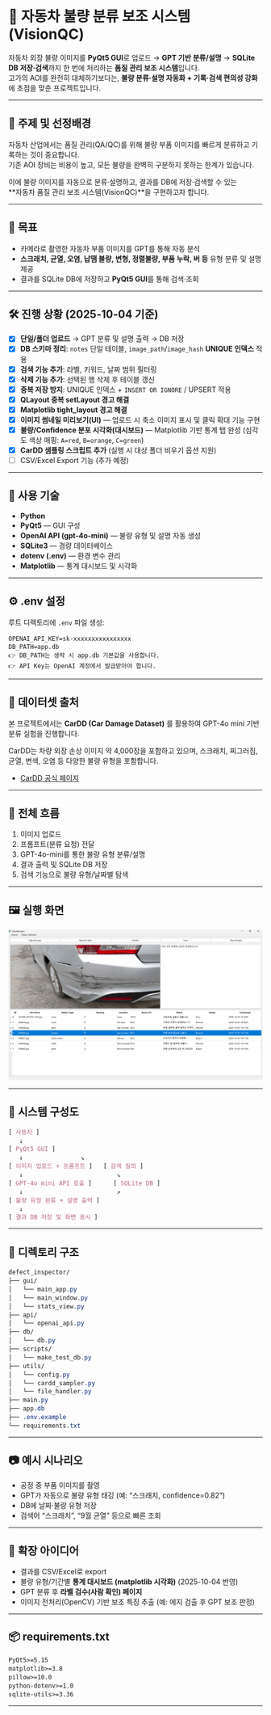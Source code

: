 # 🚗 자동차 불량 분류 보조 시스템 (VisionQC)

자동차 외장 불량 이미지를 **PyQt5 GUI**로 업로드 → **GPT 기반 분류/설명** → **SQLite DB 저장·검색**까지 한 번에 처리하는 **품질 관리 보조 시스템**입니다.  
고가의 AOI를 완전히 대체하기보다는, **불량 분류·설명 자동화 + 기록·검색 편의성 강화**에 초점을 맞춘 프로젝트입니다.

---

## 📌 주제 및 선정배경
자동차 산업에서는 품질 관리(QA/QC)를 위해 불량 부품 이미지를 빠르게 분류하고 기록하는 것이 중요합니다.  
기존 AOI 장비는 비용이 높고, 모든 불량을 완벽히 구분하지 못하는 한계가 있습니다.  

이에 불량 이미지를 자동으로 분류·설명하고, 결과를 DB에 저장·검색할 수 있는  
**자동차 품질 관리 보조 시스템(VisionQC)**을 구현하고자 합니다.

---

## 🎯 목표
- 카메라로 촬영한 자동차 부품 이미지를 GPT를 통해 자동 분석  
- **스크래치, 균열, 오염, 납땜 불량, 변형, 정렬불량, 부품 누락, 버 등** 유형 분류 및 설명 제공  
- 결과를 SQLite DB에 저장하고 **PyQt5 GUI**를 통해 검색·조회  

---

## 🛠 진행 상황 (2025-10-04 기준)
- [x] **단일/폴더 업로드** → GPT 분류 및 설명 출력 → DB 저장  
- [x] **DB 스키마 정리**: `notes` 단일 테이블, `image_path`/`image_hash` **UNIQUE 인덱스** 적용  
- [x] **검색 기능 추가**: 라벨, 키워드, 날짜 범위 필터링  
- [x] **삭제 기능 추가**: 선택된 행 삭제 후 테이블 갱신  
- [x] **중복 저장 방지**: UNIQUE 인덱스 + `INSERT OR IGNORE` / UPSERT 적용  
- [x] **QLayout 중복 setLayout 경고 해결**  
- [x] **Matplotlib tight_layout 경고 해결**  
- [x] **이미지 썸네일 미리보기(UI)** — 업로드 시 축소 이미지 표시 및 클릭 확대 기능 구현  
- [x] **불량/Confidence 분포 시각화(대시보드)** — Matplotlib 기반 통계 탭 완성 (심각도 색상 매핑: `A=red`, `B=orange`, `C=green`)  
- [x] **CarDD 샘플링 스크립트 추가** (실행 시 대상 폴더 비우기 옵션 지원)  
- [ ] CSV/Excel Export 기능 (추가 예정)

---

## 🧩 사용 기술
- **Python**
- **PyQt5** — GUI 구성  
- **OpenAI API (gpt-4o-mini)** — 불량 유형 및 설명 자동 생성  
- **SQLite3** — 경량 데이터베이스  
- **dotenv (.env)** — 환경 변수 관리  
- **Matplotlib** — 통계 대시보드 및 시각화  

---

## ⚙️ .env 설정
루트 디렉토리에 `.env` 파일 생성:  

```env
OPENAI_API_KEY=sk-xxxxxxxxxxxxxxxx
DB_PATH=app.db
👉 DB_PATH는 생략 시 app.db 기본값을 사용합니다.
👉 API Key는 OpenAI 계정에서 발급받아야 합니다.
```

---

## 📂 데이터셋 출처

본 프로젝트에서는 **CarDD (Car Damage Dataset)** 를 활용하여 GPT-4o mini 기반 분류 실험을 진행합니다.

CarDD는 차량 외장 손상 이미지 약 4,000장을 포함하고 있으며, 스크래치, 찌그러짐, 균열, 변색, 오염 등 다양한 불량 유형을 포함합니다.

- [CarDD 공식 페이지](https://cardd-ustc.github.io/?utm_source=chatgpt.com)

---

## 🔁 전체 흐름

1. 이미지 업로드
2. 프롬프트(분류 요청) 전달
3. GPT-4o-mini를 통한 불량 유형 분류/설명
4. 결과 출력 및 SQLite DB 저장
5. 검색 기능으로 불량 유형/날짜별 탐색

---

## 🖼 실행 화면
![Main UI](images/example.png)

---

## 🔧 시스템 구성도
```css
[ 사용자 ]
   ↓
[ PyQt5 GUI ]
   ↓                ↘
[ 이미지 업로드 + 프롬프트 ]   [ 검색 질의 ]
   ↓                          ↘
[ GPT-4o mini API 호출 ]      [ SQLite DB ]
   ↓                          ↗
[ 불량 유형 분류 + 설명 출력 ]
   ↓
[ 결과 DB 저장 및 화면 표시 ]
```
---

## 📁 디렉토리 구조
```css
defect_inspector/
├── gui/
│   └── main_app.py
│   └── main_window.py
│   └── stats_view.py
├── api/
│   └── openai_api.py
├── db/
│   └── db.py
├── scripts/
│   └── make_test_db.py
├── utils/
│   └── config.py
│   └── cardd_sampler.py 
│   └── file_handler.py
├── main.py
├── app.db
├── .env.example
└── requirements.txt
```

---

## 📷 예시 시나리오

- 공정 중 부품 이미지를 촬영
- GPT가 자동으로 불량 유형 태깅 (예: “스크래치, confidence=0.82”)
- DB에 날짜·불량 유형 저장
- 검색어 “스크래치”, “9월 균열” 등으로 빠른 조회

---

## 🚀 확장 아이디어

- 결과를 CSV/Excel로 export
- 불량 유형/기간별 **통계 대시보드 (matplotlib 시각화)** (2025-10-04 반영)
- GPT 분류 후 **라벨 검수(사람 확인) 페이지**
- 이미지 전처리(OpenCV) 기반 보조 특징 추출 (예: 에지 검출 후 GPT 보조 판정)

---

## 📦 requirements.txt
```txt
PyQt5>=5.15
matplotlib>=3.8
pillow>=10.0
python-dotenv>=1.0
sqlite-utils>=3.36
```

---